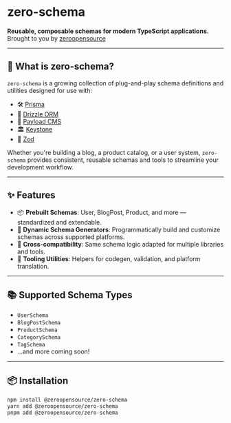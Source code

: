 # zero-schema

**Reusable, composable schemas for modern TypeScript applications.**  
Brought to you by [zeroopensource](https://github.com/zeroopensource)

---

## 🧩 What is zero-schema?

`zero-schema` is a growing collection of plug-and-play schema definitions and utilities designed for use with:

- 🛠️ [Prisma](https://www.prisma.io/)
- 🌿 [Drizzle ORM](https://orm.drizzle.team/)
- 🧱 [Payload CMS](https://payloadcms.com/)
- 🏛️ [Keystone](https://keystonejs.com/)
- 🧪 [Zod](https://github.com/colinhacks/zod)


Whether you're building a blog, a product catalog, or a user system, `zero-schema` provides consistent, reusable schemas and tools to streamline your development workflow.

---

## ✨ Features

- 📦 **Prebuilt Schemas**: User, BlogPost, Product, and more — standardized and extendable.
- 🔧 **Dynamic Schema Generators**: Programmatically build and customize schemas across supported platforms.
- 🔁 **Cross-compatibility**: Same schema logic adapted for multiple libraries and tools.
- 🧰 **Tooling Utilities**: Helpers for codegen, validation, and platform translation.

---

## 📚 Supported Schema Types

- `UserSchema`
- `BlogPostSchema`
- `ProductSchema`
- `CategorySchema`
- `TagSchema`
- ...and more coming soon!

---

## 📦 Installation

```bash
npm install @zeroopensource/zero-schema
yarn add @zeroopensource/zero-schema
pnpm add @zeroopensource/zero-schema
```
